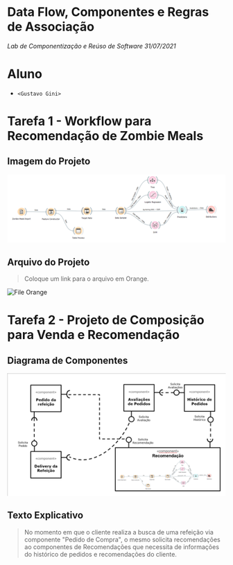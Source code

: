 # Data Flow, Componentes e Regras de Associação
*Lab de Componentização e Reúso de Software 31/07/2021*

# Aluno
* `<Gustavo Gini>`

# Tarefa 1 - Workflow para Recomendação de Zombie Meals

## Imagem do Projeto

![Workflow Orange](Images/Tarefa_01_LAB01_Gustavo_Gini.PNG)

## Arquivo do Projeto
> Coloque um link para o arquivo em Orange.

![File Orange](orange/zombie-meals_gustavo_gini.ows)

# Tarefa 2 - Projeto de Composição para Venda e Recomendação

## Diagrama de Componentes

![Diagrama Venda](Images/Tarefa_02_LAB01_Gustavo_Gini.png)

## Texto Explicativo

> No momento em que o cliente realiza a busca de uma refeição via componente "Pedido de Compra", o mesmo solicita recomendações ao componentes de Recomendações que necessita de informações do histórico de pedidos e recomendações do cliente.

